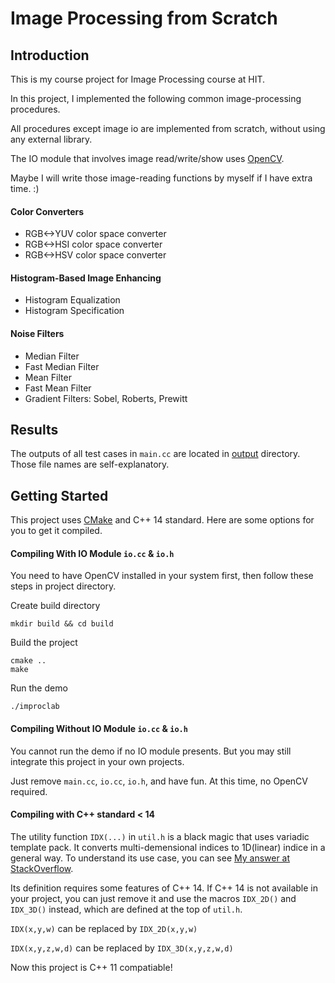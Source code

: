 # Image Processing from Scratch

## Introduction

This is my course project for Image Processing course at HIT.

In this project, I implemented the following common image-processing procedures.

All procedures except image io are implemented from scratch, without using any external library.

The IO module that involves image read/write/show uses [OpenCV](https://opencv.org).

Maybe I will write those image-reading functions by myself if I have extra time. :)

#### Color Converters

- RGB<->YUV color space converter
- RGB<->HSI color space converter
- RGB<->HSV color space converter

#### Histogram-Based Image Enhancing

- Histogram Equalization
- Histogram Specification

#### Noise Filters

- Median Filter
- Fast Median Filter
- Mean Filter
- Fast Mean Filter
- Gradient Filters: Sobel, Roberts, Prewitt

## Results

The outputs of all test cases in `main.cc` are located in [output](output) directory. Those file names are self-explanatory.

## Getting Started

This project uses [CMake](https://cmake.org/) and C++ 14 standard. Here are some options for you to get it compiled.

#### Compiling With IO Module `io.cc` & `io.h`

You need to have OpenCV installed in your system first, then follow these steps in project directory.

Create build directory

```shell
mkdir build && cd build
```

Build the project

```shell
cmake ..
make
```

Run the demo

```shell
./improclab
```

#### Compiling Without IO Module `io.cc` & `io.h`

You cannot run the demo if no IO module presents. But you may still integrate this project in your own projects.

Just remove `main.cc`, `io.cc`, `io.h`, and have fun. At this time, no OpenCV required.

#### Compiling with C++ standard < 14

The utility function `IDX(...)` in `util.h` is a black magic that uses variadic template pack. It converts multi-demensional indices to 1D(linear) indice in a general way. To understand its use case, you can see [My answer at StackOverflow](https://stackoverflow.com/a/55981266/11211417).

Its definition requires some features of C++ 14. If C++ 14 is not available in your project, you can just remove it and use the macros `IDX_2D()` and `IDX_3D()` instead, which are defined at the top of `util.h`.

`IDX(x,y,w)` can be replaced by `IDX_2D(x,y,w)`

`IDX(x,y,z,w,d)` can be replaced by `IDX_3D(x,y,z,w,d)`

Now this project is C++ 11 compatiable!
